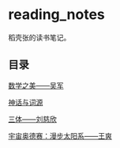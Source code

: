 # reading_notes

稻壳张的读书笔记。

## 目录

[数学之美——吴军](./doc/数学之美_吴军.md)

[神话与词源](./doc/神话与词源.md)

[三体——刘慈欣](doc/三体.md)

[宇宙奥德赛：漫步太阳系——王爽](doc/宇宙奥德赛.md)